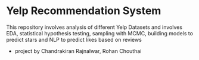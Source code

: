 # Yelp Recommendation System
This repository involves analysis of different Yelp Datasets and involves EDA, statistical hypothesis testing, sampling with MCMC, building models to predict stars and NLP to predict likes based on reviews 
- project by Chandrakiran Rajnalwar, Rohan Chouthai 
